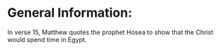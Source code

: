 # General Information:

In verse 15, Matthew quotes the prophet Hosea to show that the Christ would spend time in Egypt.